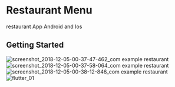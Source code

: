 # Restaurant Menu

restaurant App Android and Ios
## Getting Started
![screenshot_2018-12-05-00-37-47-462_com example restaurant](https://user-images.githubusercontent.com/41188075/49466529-58610880-f826-11e8-9c25-07f907f1515e.png)
![screenshot_2018-12-05-00-37-58-064_com example restaurant](https://user-images.githubusercontent.com/41188075/49466536-5bf48f80-f826-11e8-8bca-ea39f21a71a8.png)
![screenshot_2018-12-05-00-38-12-846_com example restaurant](https://user-images.githubusercontent.com/41188075/49466540-5eef8000-f826-11e8-9c0b-f9127fb71b18.png)
![flutter_01](https://user-images.githubusercontent.com/41188075/49466824-05d41c00-f827-11e8-8a33-8ac3f3cec73e.jpeg)

